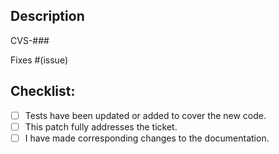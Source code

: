 <!-- Keep you pull requests (PRs) as atomic as possible. That increases the likelihood that an individual PR won't be stuck because of adjacent problems, merge conflicts, or code review.
Your merged PR is going to appear in the automatically generated release notes on GitHub. So the clearer the title the better. -->
## Description
<!-- Please include a summary of the change. Also include relevant motivation and context. -->

<!-- Jira ticket number (e.g., 123). Delete if there's no ticket. -->
CVS-###

<!-- Remove if not applicable -->
Fixes #(issue)

## Checklist:
- [ ] Tests have been updated or added to cover the new code. <!-- If the change isn't maintenance related, update the tests at https://github.com/openvinotoolkit/openvino.genai/tree/master/tests or explain in the description why the tests don't need an update. -->
- [ ] This patch fully addresses the ticket. <!--- If follow-up pull requests are needed, specify in description. -->
- [ ] I have made corresponding changes to the documentation. <!-- Run github.com/\<username>/openvino.genai/actions/workflows/deploy_gh_pages.yml on your fork with your branch as a parameter to deploy a test version with the updated content. Replace this comment with the link to the built docs. -->
